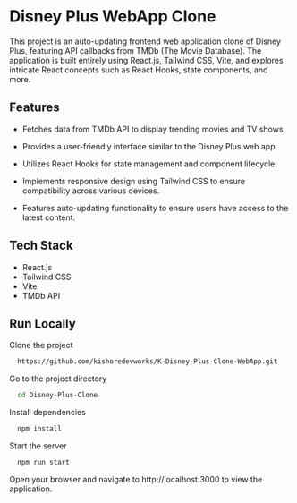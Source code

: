 
# Disney Plus WebApp Clone

This project is an auto-updating frontend web application clone of Disney Plus, featuring API callbacks from TMDb (The Movie Database). The application is built entirely using React.js, Tailwind CSS, Vite, and explores intricate React concepts such as React Hooks, state components, and more.

## Features

- Fetches data from TMDb API to display trending movies and TV shows.

- Provides a user-friendly interface similar to the Disney Plus web app.

- Utilizes React Hooks for state management and component lifecycle.

- Implements responsive design using Tailwind CSS to ensure compatibility across various devices.
- Features auto-updating functionality to ensure users have access to the latest content.




## Tech Stack

- React.js
- Tailwind CSS
- Vite
- TMDb API


## Run Locally

Clone the project

```bash
  https://github.com/kishoredevworks/K-Disney-Plus-Clone-WebApp.git
```

Go to the project directory

```bash
  cd Disney-Plus-Clone
```

Install dependencies

```bash
  npm install
```

Start the server

```bash
  npm run start
```
 Open your browser and navigate to http://localhost:3000 to view the application.

